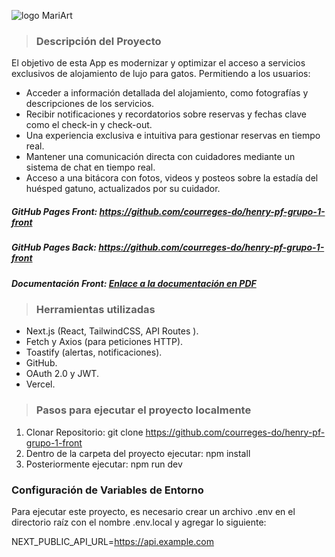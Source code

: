 ![logo MariArt](./public/logoReadme.png)

> ### Descripción del Proyecto

<p>El objetivo de esta App es modernizar y optimizar el acceso a servicios exclusivos de alojamiento de lujo para gatos. Permitiendo a los usuarios:</p>

- Acceder a información detallada del alojamiento, como fotografías y descripciones de los servicios.
- Recibir notificaciones y recordatorios sobre reservas y fechas clave como el check-in y check-out.
- Una experiencia exclusiva e intuitiva para gestionar reservas en tiempo real.
- Mantener una comunicación directa con cuidadores mediante un sistema de chat en tiempo real.
- Acceso a una bitácora con fotos, videos y posteos sobre la estadía del huésped gatuno, actualizados por su cuidador.

##### GitHub Pages Front: <https://github.com/courreges-do/henry-pf-grupo-1-front>

##### GitHub Pages Back: <https://github.com/courreges-do/henry-pf-grupo-1-front>

##### Documentación Front: [Enlace a la documentación en PDF](./public/manual_usuario.pdf)

> ### Herramientas utilizadas

- Next.js (React, TailwindCSS, API Routes ).
- Fetch y Axios (para peticiones HTTP).
- Toastify (alertas, notificaciones).
- GitHub.
- OAuth 2.0 y JWT.
- Vercel.

> ### Pasos para ejecutar el proyecto localmente

1. Clonar Repositorio: git clone <https://github.com/courreges-do/henry-pf-grupo-1-front>
2. Dentro de la carpeta del proyecto ejecutar: npm install
3. Posteriormente ejecutar: npm run dev

### Configuración de Variables de Entorno

Para ejecutar este proyecto, es necesario crear un archivo .env en el directorio raíz con el nombre .env.local y agregar lo siguiente:

NEXT_PUBLIC_API_URL=https://api.example.com
